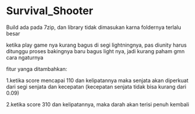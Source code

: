 # Survival_Shooter

Build ada pada 7zip, dan library tidak dimasukan karna foldernya terlalu besar

ketika play game nya kurang bagus di segi lightningnya, pas diunity harus ditunggu proses bakingnya baru bagus light nya, jadi kurang paham gmn cara ngaturnya

fitur yanga ditambahkan:

1.ketika score mencapai 110 dan kelipatannya maka senjata akan diperkuat dari segi senjata dan kecepatan (kecepatan senjata tidak bisa kurang dari 0.09)

2.ketika score 310 dan kelipatannya, maka darah akan terisi penuh kembali
